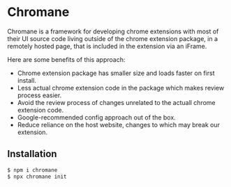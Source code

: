 # Chromane

Chromane is a framework for developing chrome extensions with most of their UI source code living outside of the chrome extension package, in a remotely hosted page, that is included in the extension via an iFrame.

Here are some benefits of this approach:

- Chrome extension package has smaller size and loads faster on first install.
- Less actual chrome extension code in the package which makes review process easier.
- Avoid the review process of changes unrelated to the actuall chrome extension code.
- Google-recommended config approach out of the box.
- Reduce reliance on the host website, changes to which may break our extension.

## Installation

```bash
$ npm i chromane
$ npx chromane init
```
